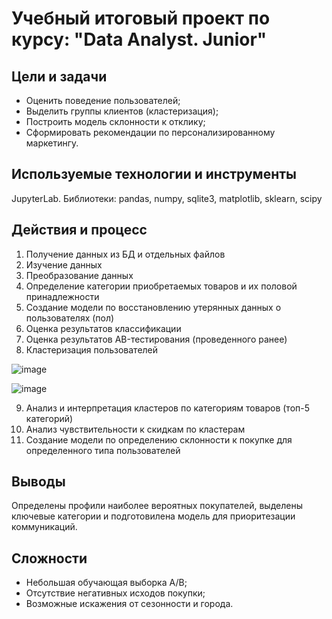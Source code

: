 # Учебный итоговый проект по курсу: "Data Analyst. Junior"

## Цели и задачи

- Оценить поведение пользователей;
- Выделить группы клиентов (кластеризация);
- Построить модель склонности к отклику;
- Сформировать рекомендации по персонализированному маркетингу.

## Используемые технологии и инструменты

JupyterLab. Библиотеки: pandas, numpy, sqlite3, matplotlib, sklearn, scipy

## Действия и процесс

1. Получение данных из БД и отдельных файлов
2. Изучение данных
3. Преобразование данных
4. Определение категории приобретаемых товаров и их половой принадлежности
5. Создание модели по восстановлению утерянных данных о пользователях (пол)
6. Оценка результатов классификации
7. Оценка результатов AB-тестирования (проведенного ранее)
8. Кластеризация пользователей

![image](https://github.com/user-attachments/assets/af584b2d-eada-45f1-9f74-21f12dc02aa6)

![image](https://github.com/user-attachments/assets/4634e9a1-6ade-40ff-b001-3cd1a8b4709f)


9. Анализ и интерпретация кластеров по категориям товаров (топ-5 категорий)
10. Анализ чувствительности к скидкам по кластерам
11. Создание модели по определению склонности к покупке для определенного типа пользователей

## Выводы

Определены профили наиболее вероятных покупателей, выделены ключевые категории и подготовилена модель для приоритезации коммуникаций. 

## Сложности

- Небольшая обучающая выборка A/B;
- Отсутствие негативных исходов покупки;
- Возможные искажения от сезонности и города.
